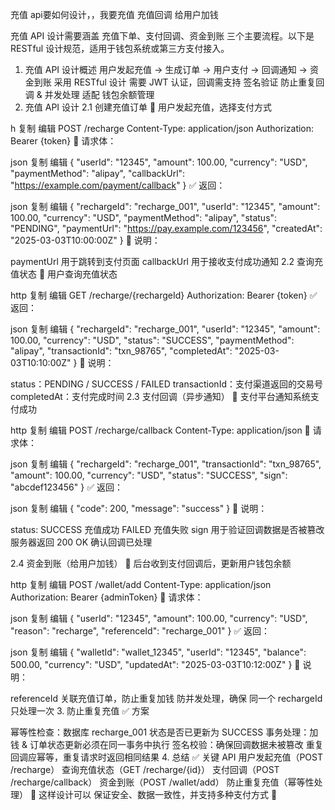 

充值   api要如何设计，，我要充值  充值回调  给用户加钱
 
充值 API 设计需要涵盖 充值下单、支付回调、资金到账 三个主要流程。以下是 RESTful 设计规范，适用于钱包系统或第三方支付接入。

1. 充值 API 设计概述
   用户发起充值 → 生成订单 → 用户支付 → 回调通知 → 资金到账
   采用 RESTful 设计
   需要 JWT 认证，回调需支持 签名验证
   防止重复回调 & 并发处理
   适配 钱包余额管理
2. 充值 API 设计
   2.1 创建充值订单
   📌 用户发起充值，选择支付方式

h
复制
编辑
POST /recharge
Content-Type: application/json
Authorization: Bearer {token}
📌 请求体：

json 
复制
编辑
{
"userId": "12345",
"amount": 100.00,
"currency": "USD",
"paymentMethod": "alipay",
"callbackUrl": "https://example.com/payment/callback"
}
✅ 返回：

json
复制
编辑
{
"rechargeId": "recharge_001",
"userId": "12345",
"amount": 100.00,
"currency": "USD",
"paymentMethod": "alipay",
"status": "PENDING",
"paymentUrl": "https://pay.example.com/123456",
"createdAt": "2025-03-03T10:00:00Z"
}
📌 说明：

paymentUrl 用于跳转到支付页面
callbackUrl 用于接收支付成功通知
2.2 查询充值状态
📌 用户查询充值状态

http
复制
编辑
GET /recharge/{rechargeId}
Authorization: Bearer {token}
✅ 返回：

json
复制
编辑
{
"rechargeId": "recharge_001",
"userId": "12345",
"amount": 100.00,
"currency": "USD",
"status": "SUCCESS",
"paymentMethod": "alipay",
"transactionId": "txn_98765",
"completedAt": "2025-03-03T10:10:00Z"
}
📌 说明：

status：PENDING / SUCCESS / FAILED
transactionId：支付渠道返回的交易号
completedAt：支付完成时间
2.3 支付回调（异步通知）
📌 支付平台通知系统支付成功

http
复制
编辑
POST /recharge/callback
Content-Type: application/json
📌 请求体：

json
复制
编辑
{
"rechargeId": "recharge_001",
"transactionId": "txn_98765",
"amount": 100.00,
"currency": "USD",
"status": "SUCCESS",
"sign": "abcdef123456"
}
✅ 返回：

json
复制
编辑
{
"code": 200,
"message": "success"
}
📌 说明：

status:
SUCCESS 充值成功
FAILED 充值失败
sign 用于验证回调数据是否被篡改
服务器返回 200 OK 确认回调已处理




2.4 资金到账（给用户加钱）
📌 后台收到支付回调后，更新用户钱包余额

http
复制
编辑
POST /wallet/add
Content-Type: application/json
Authorization: Bearer {adminToken}
📌 请求体：

json
复制
编辑
{
"userId": "12345",
"amount": 100.00,
"currency": "USD",
"reason": "recharge",
"referenceId": "recharge_001"
}
✅ 返回：

json
复制
编辑
{
"walletId": "wallet_12345",
"userId": "12345",
"balance": 500.00,
"currency": "USD",
"updatedAt": "2025-03-03T10:12:00Z"
}
📌 说明：

referenceId 关联充值订单，防止重复加钱
防并发处理，确保 同一个 rechargeId 只处理一次
3. 防止重复充值
   ✅ 方案

幂等性检查：数据库 recharge_001 状态是否已更新为 SUCCESS
事务处理：加钱 & 订单状态更新必须在同一事务中执行
签名校验：确保回调数据未被篡改
重复回调应幂等，重复请求时返回相同结果
4. 总结
   ✅ 关键 API
   用户发起充值（POST /recharge）
   查询充值状态（GET /recharge/{id}）
   支付回调（POST /recharge/callback）
   资金到账（POST /wallet/add）
   防止重复充值（幂等性处理）
   📌 这样设计可以 保证安全、数据一致性，并支持多种支付方式 🚀